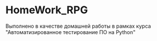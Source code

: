# HomeWork_RPG
Выполнено в качестве домашней работы в рамках курса "Автоматизированное тестирование ПО на Python"
